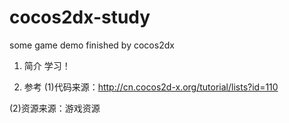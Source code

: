 # cocos2dx-study
some game demo finished by cocos2dx

1. 简介
  学习！
  
2. 参考
(1)代码来源：http://cn.cocos2d-x.org/tutorial/lists?id=110

(2)资源来源：游戏资源
